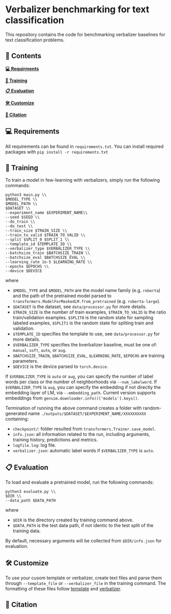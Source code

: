 # Verbalizer benchmarking for text classification
This repository contains the code for benchmarking verbalizer baselines for text classification problems. 

## :bookmark_tabs: Contents

**[💻 Requirments](##-Requirments)**

**[🚆 Training](##-Training)**

**[📋 Evaluation](##-Evaluation)**

**[🛠️ Customize](##-Customize)**

**[🔖 Citation](##-Citation)**




## 💻 Requirements
All requirements can be found in ```requirements.txt```. You can install required packages with ```pip install -r requirements.txt```

## 🚆 Training
To train a model in few-learning with verbalizers, simply run the following commands:

```shellscript
python3 main.py \\
$MODEL_TYPE \\
$MODEL_PATH \\
$DATASET \\
--experiment_name $EXPERIMENT_NAME\\
--seed $SEED \\
--do_train \\
--do_test \\
--train_size $TRAIN_SIZE \\
--train_to_valid $TRAIN_TO_VALID \\
--split $SPLIT_0 $SPLIT_1 \\
--template_id $TEMPLATE_ID \\
--verbalizer_type $VERBALIZER_TYPE \\
--batchsize_train $BATCHSIZE_TRAIN \\
--batchsize_eval $BATCHSIZE_EVAL \\
--learning_rate 1e-5 $LEARNING_RATE \\
--epochs $EPOCHS \\
--device $DEVICE
```
where
* `$MODEL_TYPE` and `$MODEL_PATH` are the model name family (e.g. `roberta`) and the path of the pretrained model parsed to `transformers.ModelForMaskedLM.from_pretrained` (e.g. `roberta-large`).
* `$DATASET` is the dataset, see `data/processor.py` for more details.
* `$TRAIN_SIZE` is the number of train examples, `$TRAIN_TO_VALID` is the ratio train/validation examples. `$SPLIT0` is the random state for sampling labeled examples, `$SPLIT1` is the random state for spliting train and validation.
* `$TEMPLATE_ID` specifies the template to use, see `data/processor.py` for more details.
* `$VERBALIZER_TYPE` specifies the bverbalizer baseline, must be one of: `manual`, `soft`, `auto`, or `aug`.
* `$BATCHSIZE_TRAIN`, `$BATCHSIZE_EVAL`, `$LEARNING_RATE`, `$EPOCHS` are training parameters.
* `$DEVICE` is the device parsed to `torch.device`.

If `$VERBALIZER_TYPE` is `auto` or `aug`, you can specify the number of label words per class or the number of neighborhoods via `--num_labelword`.
If `$VERBALIZER_TYPE` is `aug`, you can specify the embedding if not directly the embedding layer of LM, via `--embedding_path`. Current version supports embeddings from `gensim.downloader.info()['models'].keys()`.

Termination of running the above command creates a folder with random-generated name `./outputs/$DATASET/$EXPERIMENT_NAME/XXXXXXXXXX` containing: 
* `checkpoint/`: folder resulted from `transformers.Trainer.save_model`.
* `info.json`: all information related to the run, including arguments, training history, predictions and metrics.
* `logfile.log`: log file.
* `verbalizer.json`: automatic label words if `$VERBALIZER_TYPE` is `auto`.

## 📋 Evaluation
To load and evaluate a pretrained model, run the following commands:

```
python3 evaluate.py \\
$DIR \\
--data_path $DATA_PATH
```
where
* `$DIR` is the directory created by training command above.
* `$DATA_PATH` is the test data path, if not identic to the test split of the training data.

By default, necessary arguments will be collected from `$DIR/info.json` for evaluation.

## 🛠️ Customize
To use your cusom template or verbalizer, create text files and parse them through `--template_file` or `--verbalizer_file` in the training command. The formatting of these files follow [template](https://thunlp.github.io/OpenPrompt/notes/template.html) and [verbalizer](https://thunlp.github.io/OpenPrompt/notes/verbalizer.html).

## 🔖 Citation
